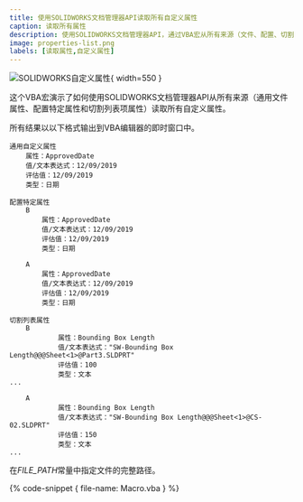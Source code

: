 ```yaml
---
title: 使用SOLIDWORKS文档管理器API读取所有自定义属性
caption: 读取所有属性
description: 使用SOLIDWORKS文档管理器API，通过VBA宏从所有来源（文件、配置、切割列表）读取所有自定义属性。
image: properties-list.png
labels: [读取属性,自定义属性]
---
```

![SOLIDWORKS自定义属性](properties-list.png){ width=550 }

这个VBA宏演示了如何使用SOLIDWORKS文档管理器API从所有来源（通用文件属性、配置特定属性和切割列表项属性）读取所有自定义属性。

所有结果以以下格式输出到VBA编辑器的即时窗口中。

~~~
通用自定义属性
    属性：ApprovedDate
    值/文本表达式：12/09/2019
    评估值：12/09/2019
    类型：日期

配置特定属性
    B
        属性：ApprovedDate
        值/文本表达式：12/09/2019
        评估值：12/09/2019
        类型：日期

    A
        属性：ApprovedDate
        值/文本表达式：12/09/2019
        评估值：12/09/2019
        类型：日期

切割列表属性
    B
            属性：Bounding Box Length
            值/文本表达式："SW-Bounding Box Length@@@Sheet<1>@Part3.SLDPRT"
            评估值：100
            类型：文本
...

    A
            属性：Bounding Box Length
            值/文本表达式："SW-Bounding Box Length@@@Sheet<1>@CS-02.SLDPRT"
            评估值：150
            类型：文本
...
~~~

在*FILE_PATH*常量中指定文件的完整路径。

{% code-snippet { file-name: Macro.vba } %}